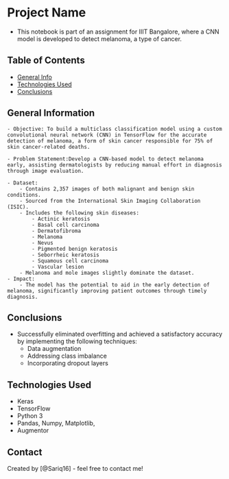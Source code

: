 # Project Name
- This notebook is part of an assignment for IIIT Bangalore, where a CNN model is developed to detect melanoma, a type of cancer.


## Table of Contents
* [General Info](#general-information)
* [Technologies Used](#technologies-used)
* [Conclusions](#conclusions)

## General Information
    - Objective: To build a multiclass classification model using a custom convolutional neural network (CNN) in TensorFlow for the accurate detection of melanoma, a form of skin cancer responsible for 75% of skin cancer-related deaths.

    - Problem Statement:Develop a CNN-based model to detect melanoma early, assisting dermatologists by reducing manual effort in diagnosis through image evaluation.

    - Dataset:
        - Contains 2,357 images of both malignant and benign skin conditions.
        - Sourced from the International Skin Imaging Collaboration (ISIC).
        - Includes the following skin diseases:
            - Actinic keratosis
            - Basal cell carcinoma
            - Dermatofibroma
            - Melanoma
            - Nevus
            - Pigmented benign keratosis
            - Seborrheic keratosis
            - Squamous cell carcinoma
            - Vascular lesion
        - Melanoma and mole images slightly dominate the dataset.
    - Impact:
        - The model has the potential to aid in the early detection of melanoma, significantly improving patient outcomes through timely diagnosis.

## Conclusions
- Successfully eliminated overfitting and achieved a satisfactory accuracy by implementing the following techniques:
    - Data augmentation
    - Addressing class imbalance
    - Incorporating dropout layers

## Technologies Used
- Keras
- TensorFlow
- Python 3
- Pandas, Numpy, Matplotlib,
- Augmentor

## Contact
Created by [@Sariq16] - feel free to contact me!
